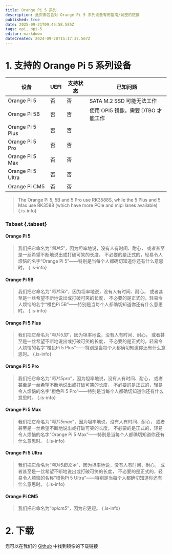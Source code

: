 ```yaml
---
title: Orange Pi 5 系列
description: 此页面包含对 Orange Pi 5 系列设备有用指南/调整的链接
published: true
date: 2025-09-21T09:45:58.585Z
tags: opi, opi-5
editor: markdown
dateCreated: 2024-09-20T15:17:37.567Z
---
```


# 1. 支持的 Orange Pi 5 系列设备

| 设备                | UEFI | 支持状态 | 已知问题                                |
| ----------------- | ---- | ---- | ----------------------------------- |
| Orange Pi 5       | 否    | 否    | SATA M.2 SSD 可能无法工作 |
| Orange Pi 5B      | 否    | 否    | 使用 OPI5 镜像，需要 DTBO 才能工作             |
| Orange Pi 5 Plus  | 否    | 否    |                                     |
| Orange Pi 5 Pro   | 否    | 否    |                                     |
| Orange Pi 5 Max   | 否    | 否    |                                     |
| Orange Pi 5 Ultra | 否    | 否    |                                     |
| Orange Pi CM5     | 否    | 否    |                                     |

> The Orange Pi 5, 5B and 5 Pro use RK3588S, while the 5 Plus and 5 Max use RK3588 (which have more PCIe and mipi lanes available)
> {.is-info}

### Tabset {.tabset}

#### Orange Pi 5

> 我们把它命名为“_鸦片5_”，因为坦率地说，没有人有时间、耐心， 或者甚至是一丝希望不断地说出或打破可笑的长度， 不必要的是正式的，轻易令人烦恼的名字“Orange Pi 5”——特别是当每个人都确切知道你还有什么意思时。
> {.is-info}

#### Orange Pi 5B

> 我们把它命名为“_阿片5b_”，因为坦率地说，没有人有时间、耐心， 或者甚至是一丝希望不断地说出或打破可笑的长度， 不必要的是正式的，轻易令人烦恼的名字“橙色Pi 5B”——特别是当每个人都确切知道你还有什么意思时。
> {.is-info}

#### Orange Pi 5 Plus

> 我们把它命名为“_阿片5加_”，因为坦率地说，没有人有时间、耐心， 或者甚至是一丝希望不断地说出或打破可笑的长度， 不必要的是正式的，轻易令人烦恼的名字“橙色Pi 5 Plus”——特别是当每个人都确切知道你还有什么意思时。
> {.is-info}

#### Orange Pi 5 Pro

> 我们把它命名为“_阿片5pro_”，因为坦率地说，没有人有时间、耐心， 或者甚至是一丝希望不断地说出或打破可笑的长度， 不必要的是正式的，轻易令人烦恼的名字“橙色Pi 5 Pro”——特别是当每个人都确切知道你还有什么意思时。
> {.is-info}

#### Orange Pi 5 Max

> 我们把它命名为“_阿片5max_”，因为坦率地说，没有人有时间、耐心， 或者甚至是一丝希望不断地说出或打破可笑的长度， 不必要的是正式的，轻易令人烦恼的名字“Orange Pi 5 Max”——特别是当每个人都确切知道你还有什么意思时。
> {.is-info}

#### Orange Pi 5 Ultra

> 我们把它命名为“_阿片5超文本_”，因为坦率地说，没有人有时间、耐心， 或者甚至是一丝希望不断地说出或打破可笑的长度， 不必要的是正式的，轻易令人烦恼的名称“橙色Pi 5 Ultra”——特别是当每个人都确切知道你还有什么意思时。
> {.is-info}

#### Orange Pi CM5

> 我们把它命名为“_opicm5_”，因为它更短。
> {.is-info}

# 2. 下载

您可以在我们的 [Github](https://github.com/BredOS/images/releases/latest) 中找到镜像的下载链接